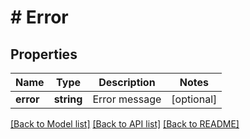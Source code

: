 # # Error

## Properties

Name | Type | Description | Notes
------------ | ------------- | ------------- | -------------
**error** | **string** | Error message | [optional]

[[Back to Model list]](../../README.md#models) [[Back to API list]](../../README.md#endpoints) [[Back to README]](../../README.md)
